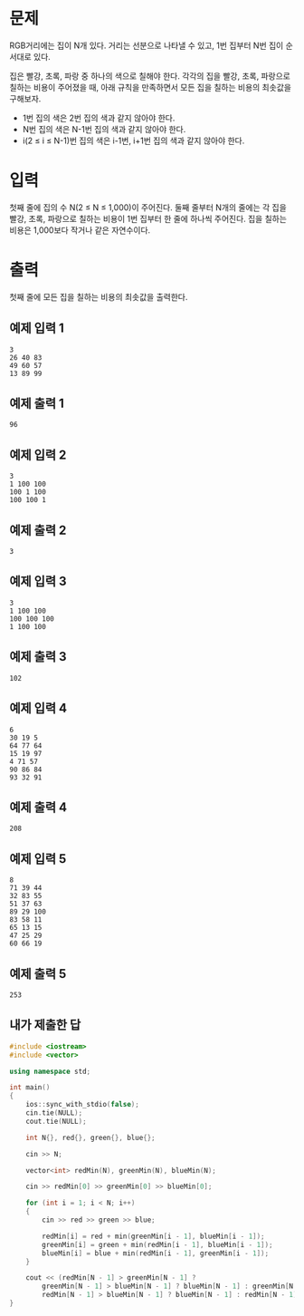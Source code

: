 문제
=============
RGB거리에는 집이 N개 있다. 거리는 선분으로 나타낼 수 있고, 1번 집부터 N번 집이 순서대로 있다.

집은 빨강, 초록, 파랑 중 하나의 색으로 칠해야 한다. 각각의 집을 빨강, 초록, 파랑으로 칠하는 비용이 주어졌을 때, 아래 규칙을 만족하면서 모든 집을 칠하는 비용의 최솟값을 구해보자.

- 1번 집의 색은 2번 집의 색과 같지 않아야 한다.
- N번 집의 색은 N-1번 집의 색과 같지 않아야 한다.
- i(2 ≤ i ≤ N-1)번 집의 색은 i-1번, i+1번 집의 색과 같지 않아야 한다.

입력
===========
첫째 줄에 집의 수 N(2 ≤ N ≤ 1,000)이 주어진다. 둘째 줄부터 N개의 줄에는 각 집을 빨강, 초록, 파랑으로 칠하는 비용이 1번 집부터 한 줄에 하나씩 주어진다. 집을 칠하는 비용은 1,000보다 작거나 같은 자연수이다.

출력
============
첫째 줄에 모든 집을 칠하는 비용의 최솟값을 출력한다.

예제 입력 1 
----------
```
3
26 40 83
49 60 57
13 89 99
```
예제 출력 1 
----------
```
96
```
예제 입력 2 
--------
```
3
1 100 100
100 1 100
100 100 1
```
예제 출력 2 
-------
```
3
```
예제 입력 3 
---------
```
3
1 100 100
100 100 100
1 100 100
```
예제 출력 3 
---------
```
102
```
예제 입력 4 
-----------
```
6
30 19 5
64 77 64
15 19 97
4 71 57
90 86 84
93 32 91
```
예제 출력 4 
---------
```
208
```
예제 입력 5 
--------
```
8
71 39 44
32 83 55
51 37 63
89 29 100
83 58 11
65 13 15
47 25 29
60 66 19
```
예제 출력 5 
-----------
```
253
```

내가 제출한 답
--------------
```cpp
#include <iostream>
#include <vector>

using namespace std;

int main()
{
    ios::sync_with_stdio(false);
    cin.tie(NULL);
    cout.tie(NULL);

    int N{}, red{}, green{}, blue{};

    cin >> N;

    vector<int> redMin(N), greenMin(N), blueMin(N);

    cin >> redMin[0] >> greenMin[0] >> blueMin[0];

    for (int i = 1; i < N; i++)
    {
        cin >> red >> green >> blue;

        redMin[i] = red + min(greenMin[i - 1], blueMin[i - 1]);
        greenMin[i] = green + min(redMin[i - 1], blueMin[i - 1]);
        blueMin[i] = blue + min(redMin[i - 1], greenMin[i - 1]);
    }

    cout << (redMin[N - 1] > greenMin[N - 1] ?
        greenMin[N - 1] > blueMin[N - 1] ? blueMin[N - 1] : greenMin[N - 1] :
        redMin[N - 1] > blueMin[N - 1] ? blueMin[N - 1] : redMin[N - 1]);
}
```
